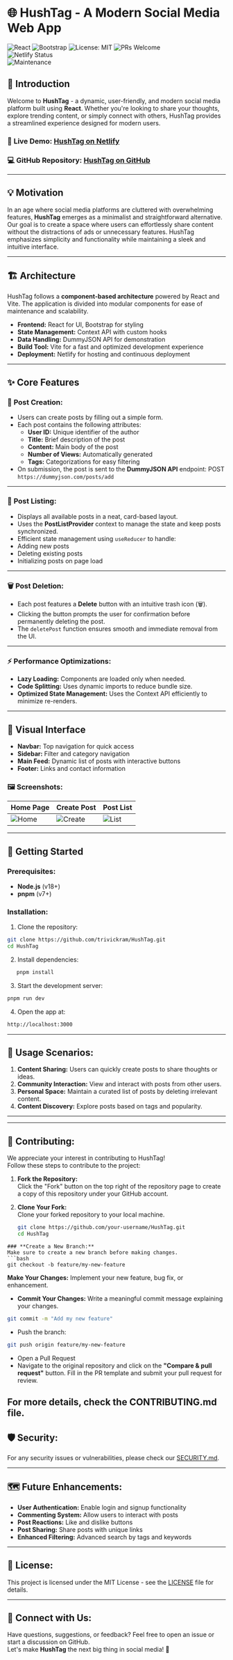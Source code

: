 # 🌐 **HushTag - A Modern Social Media Web App**

![React](https://img.shields.io/badge/React-18.2.0-61DAFB?style=for-the-badge&logo=react) 
![Bootstrap](https://img.shields.io/badge/Bootstrap-5.3.0-7952B3?style=for-the-badge&logo=bootstrap) 
![License: MIT](https://img.shields.io/badge/License-MIT-blue.svg?style=for-the-badge) 
![PRs Welcome](https://img.shields.io/badge/PRs-welcome-brightgreen.svg?style=for-the-badge)  
![Netlify Status](https://img.shields.io/netlify/12345abcde?style=for-the-badge)  
![Maintenance](https://img.shields.io/maintenance/yes/2025?style=for-the-badge)  

## 🌟 **Introduction**  
Welcome to **HushTag** - a dynamic, user-friendly, and modern social media platform built using **React**. Whether you're looking to share your thoughts, explore trending content, or simply connect with others, HushTag provides a streamlined experience designed for modern users.  

### 🔗 **Live Demo:** [HushTag on Netlify](https://hushtag.netlify.app)  
### 💻 **GitHub Repository:** [HushTag on GitHub](https://github.com/trivickram/HushTag)  

---

## 💡 **Motivation**  
In an age where social media platforms are cluttered with overwhelming features, **HushTag** emerges as a minimalist and straightforward alternative. Our goal is to create a space where users can effortlessly share content without the distractions of ads or unnecessary features. HushTag emphasizes simplicity and functionality while maintaining a sleek and intuitive interface.  

---

## 🏗️ **Architecture**  
HushTag follows a **component-based architecture** powered by React and Vite. The application is divided into modular components for ease of maintenance and scalability.  
- **Frontend:** React for UI, Bootstrap for styling  
- **State Management:** Context API with custom hooks  
- **Data Handling:** DummyJSON API for demonstration  
- **Build Tool:** Vite for a fast and optimized development experience  
- **Deployment:** Netlify for hosting and continuous deployment  

---

## ✨ **Core Features**  

### 📢 **Post Creation:**  
- Users can create posts by filling out a simple form.  
- Each post contains the following attributes:  
  - **User ID:** Unique identifier of the author  
  - **Title:** Brief description of the post  
  - **Content:** Main body of the post  
  - **Number of Views:** Automatically generated  
  - **Tags:** Categorizations for easy filtering  
- On submission, the post is sent to the **DummyJSON API** endpoint:
  POST  ```https://dummyjson.com/posts/add```

---

### 📄 **Post Listing:**  
- Displays all available posts in a neat, card-based layout.  
- Uses the **PostListProvider** context to manage the state and keep posts synchronized.  
- Efficient state management using `useReducer` to handle:  
- Adding new posts  
- Deleting existing posts  
- Initializing posts on page load  

---

### 🗑️ **Post Deletion:**  
- Each post features a **Delete** button with an intuitive trash icon (🗑️).  
- Clicking the button prompts the user for confirmation before permanently deleting the post.  
- The `deletePost` function ensures smooth and immediate removal from the UI.  

---

### ⚡ **Performance Optimizations:**  
- **Lazy Loading:** Components are loaded only when needed.  
- **Code Splitting:** Uses dynamic imports to reduce bundle size.  
- **Optimized State Management:** Uses the Context API efficiently to minimize re-renders.  

---

## 🎨 **Visual Interface**  
- **Navbar:** Top navigation for quick access  
- **Sidebar:** Filter and category navigation  
- **Main Feed:** Dynamic list of posts with interactive buttons  
- **Footer:** Links and contact information  

### 🖼️ **Screenshots:**  
| Home Page                       | Create Post                        | Post List                        |
|--------------------------------|------------------------------------|---------------------------------|
| ![Home](./path/to/homepage.png) | ![Create](./path/to/createpost.png) | ![List](./path/to/postlist.png)  |  

---

## 🚀 **Getting Started**  

### **Prerequisites:**  
- **Node.js** (v18+)  
- **pnpm** (v7+)  

### **Installation:**  
1. Clone the repository:  
 ```bash
 git clone https://github.com/trivickram/HushTag.git
 cd HushTag
```
2. Install dependencies:
```bash
   pnpm install
```
3. Start the development server:
```bash
pnpm run dev
```
4. Open the app at:
```bash
http://localhost:3000
```
---

## 🌱 **Usage Scenarios:**  
1. **Content Sharing:** Users can quickly create posts to share thoughts or ideas.  
2. **Community Interaction:** View and interact with posts from other users.  
3. **Personal Space:** Maintain a curated list of posts by deleting irrelevant content.  
4. **Content Discovery:** Explore posts based on tags and popularity.  

---
---

## 📝 **Contributing:**  
We appreciate your interest in contributing to HushTag!  
Follow these steps to contribute to the project:  

1. **Fork the Repository:**  
   Click the "Fork" button on the top right of the repository page to create a copy of this repository under your GitHub account.  

2. **Clone Your Fork:**  
   Clone your forked repository to your local machine.  
   ```bash
   git clone https://github.com/your-username/HushTag.git
   cd HushTag
```
### **Create a New Branch:**  
Make sure to create a new branch before making changes.  
```bash
git checkout -b feature/my-new-feature
```
**Make Your Changes:**
Implement your new feature, bug fix, or enhancement.

- **Commit Your Changes:**
Write a meaningful commit message explaining your changes.
```bash
git commit -m "Add my new feature"
```

- Push the branch:
```bash
git push origin feature/my-new-feature
```
- Open a Pull Request
- Navigate to the original repository and click on the **"Compare & pull request"** button.
Fill in the PR template and submit your pull request for review.

**For more details, check the CONTRIBUTING.md file.**
---

## 🛡️ **Security:**  
For any security issues or vulnerabilities, please check our [SECURITY.md](./SECURITY.md).  

---

## 🗺️ **Future Enhancements:**  
- **User Authentication:** Enable login and signup functionality  
- **Commenting System:** Allow users to interact with posts  
- **Post Reactions:** Like and dislike buttons  
- **Post Sharing:** Share posts with unique links  
- **Enhanced Filtering:** Advanced search by tags and keywords  

---

## 📄 **License:**  
This project is licensed under the MIT License - see the [LICENSE](./LICENSE) file for details.  

---

## 💬 **Connect with Us:**  
Have questions, suggestions, or feedback? Feel free to open an issue or start a discussion on GitHub.  
Let's make **HushTag** the next big thing in social media! 🌟  


